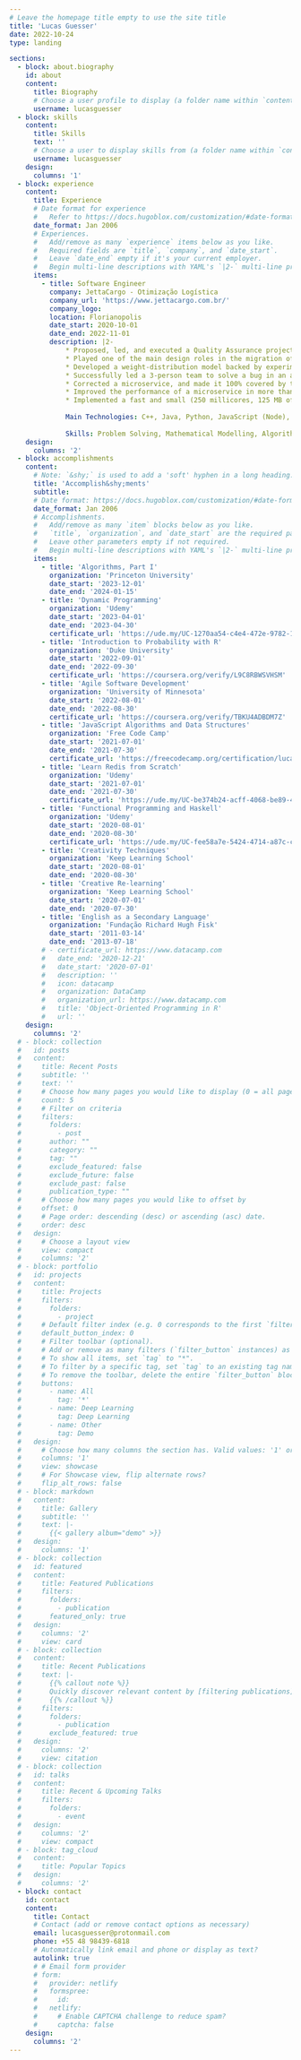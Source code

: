 ```yaml
---
# Leave the homepage title empty to use the site title
title: 'Lucas Guesser'
date: 2022-10-24
type: landing

sections:
  - block: about.biography
    id: about
    content:
      title: Biography
      # Choose a user profile to display (a folder name within `content/authors/`)
      username: lucasguesser
  - block: skills
    content:
      title: Skills
      text: ''
      # Choose a user to display skills from (a folder name within `content/authors/`)
      username: lucasguesser
    design:
      columns: '1'
  - block: experience
    content:
      title: Experience
      # Date format for experience
      #   Refer to https://docs.hugoblox.com/customization/#date-format
      date_format: Jan 2006
      # Experiences.
      #   Add/remove as many `experience` items below as you like.
      #   Required fields are `title`, `company`, and `date_start`.
      #   Leave `date_end` empty if it's your current employer.
      #   Begin multi-line descriptions with YAML's `|2-` multi-line prefix.
      items:
        - title: Software Engineer
          company: JettaCargo - Otimização Logística
          company_url: 'https://www.jettacargo.com.br/'
          company_logo: 
          location: Florianopolis
          date_start: 2020-10-01
          date_end: 2022-11-01
          description: |2-
              * Proposed, led, and executed a Quality Assurance project, adding unit, integration, and system tests, improving both developers and managers confidence in software releases. This increased the early detection of bugs, client-reported problems, and maintenance costs
              * Played one of the main design roles in the migration of the microservices from REST to Messaging queue
              * Developed a weight-distribution model backed by experimental data which reduced traffic tickets of one client from more than 200 per year to less than 10
              * Successfully led a 3-person team to solve a bug in an algorithm that affected all our clients. Ended clients complain about the problem and made the code 100% covered by tests
              * Corrected a microservice, and made it 100% covered by tests
              * Improved the performance of a microservice in more than 99%
              * Implemented a fast and small (250 millicores, 125 MB of RAM) microservice that provide a weight limit check for loads using REST API
              
              Main Technologies: C++, Java, Python, JavaScript (Node), Shell Script, Docker, Kubernetes, AWS, Git, Linux
              
              Skills: Problem Solving, Mathematical Modelling, Algorithm Analysis, Quality Control, Automated Test Planning and Development, Code Benchmarking, Microservice Architecture
    design:
      columns: '2'
  - block: accomplishments
    content:
      # Note: `&shy;` is used to add a 'soft' hyphen in a long heading.
      title: 'Accomplish&shy;ments'
      subtitle:
      # Date format: https://docs.hugoblox.com/customization/#date-format
      date_format: Jan 2006
      # Accomplishments.
      #   Add/remove as many `item` blocks below as you like.
      #   `title`, `organization`, and `date_start` are the required parameters.
      #   Leave other parameters empty if not required.
      #   Begin multi-line descriptions with YAML's `|2-` multi-line prefix.
      items:
        - title: 'Algorithms, Part I'
          organization: 'Princeton University'
          date_start: '2023-12-01'
          date_end: '2024-01-15'
        - title: 'Dynamic Programming'
          organization: 'Udemy'
          date_start: '2023-04-01'
          date_end: '2023-04-30'
          certificate_url: 'https://ude.my/UC-1270aa54-c4e4-472e-9782-1cb41b7a9258'
        - title: 'Introduction to Probability with R'
          organization: 'Duke University'
          date_start: '2022-09-01'
          date_end: '2022-09-30'
          certificate_url: 'https://coursera.org/verify/L9C8RBWSVHSM'
        - title: 'Agile Software Development'
          organization: 'University of Minnesota'
          date_start: '2022-08-01'
          date_end: '2022-08-30'
          certificate_url: 'https://coursera.org/verify/TBKU4ADBDM7Z'
        - title: 'JavaScript Algorithms and Data Structures'
          organization: 'Free Code Camp'
          date_start: '2021-07-01'
          date_end: '2021-07-30'
          certificate_url: 'https://freecodecamp.org/certification/lucasguesserts/javascript-algorithms-and-data-structures'
        - title: 'Learn Redis from Scratch'
          organization: 'Udemy'
          date_start: '2021-07-01'
          date_end: '2021-07-30'
          certificate_url: 'https://ude.my/UC-be374b24-acff-4068-be89-47583a1ed4e9'
        - title: 'Functional Programming and Haskell'
          organization: 'Udemy'
          date_start: '2020-08-01'
          date_end: '2020-08-30'
          certificate_url: 'https://ude.my/UC-fee58a7e-5424-4714-a87c-cb9d69786566'
        - title: 'Creativity Techniques'
          organization: 'Keep Learning School'
          date_start: '2020-08-01'
          date_end: '2020-08-30'
        - title: 'Creative Re-learning'
          organization: 'Keep Learning School'
          date_start: '2020-07-01'
          date_end: '2020-07-30'
        - title: 'English as a Secondary Language'
          organization: 'Fundação Richard Hugh Fisk'
          date_start: '2011-03-14'
          date_end: '2013-07-18'
        # - certificate_url: https://www.datacamp.com
        #   date_end: '2020-12-21'
        #   date_start: '2020-07-01'
        #   description: ''
        #   icon: datacamp
        #   organization: DataCamp
        #   organization_url: https://www.datacamp.com
        #   title: 'Object-Oriented Programming in R'
        #   url: ''
    design:
      columns: '2'
  # - block: collection
  #   id: posts
  #   content:
  #     title: Recent Posts
  #     subtitle: ''
  #     text: ''
  #     # Choose how many pages you would like to display (0 = all pages)
  #     count: 5
  #     # Filter on criteria
  #     filters:
  #       folders:
  #         - post
  #       author: ""
  #       category: ""
  #       tag: ""
  #       exclude_featured: false
  #       exclude_future: false
  #       exclude_past: false
  #       publication_type: ""
  #     # Choose how many pages you would like to offset by
  #     offset: 0
  #     # Page order: descending (desc) or ascending (asc) date.
  #     order: desc
  #   design:
  #     # Choose a layout view
  #     view: compact
  #     columns: '2'
  # - block: portfolio
  #   id: projects
  #   content:
  #     title: Projects
  #     filters:
  #       folders:
  #         - project
  #     # Default filter index (e.g. 0 corresponds to the first `filter_button` instance below).
  #     default_button_index: 0
  #     # Filter toolbar (optional).
  #     # Add or remove as many filters (`filter_button` instances) as you like.
  #     # To show all items, set `tag` to "*".
  #     # To filter by a specific tag, set `tag` to an existing tag name.
  #     # To remove the toolbar, delete the entire `filter_button` block.
  #     buttons:
  #       - name: All
  #         tag: '*'
  #       - name: Deep Learning
  #         tag: Deep Learning
  #       - name: Other
  #         tag: Demo
  #   design:
  #     # Choose how many columns the section has. Valid values: '1' or '2'.
  #     columns: '1'
  #     view: showcase
  #     # For Showcase view, flip alternate rows?
  #     flip_alt_rows: false
  # - block: markdown
  #   content:
  #     title: Gallery
  #     subtitle: ''
  #     text: |-
  #       {{< gallery album="demo" >}}
  #   design:
  #     columns: '1'
  # - block: collection
  #   id: featured
  #   content:
  #     title: Featured Publications
  #     filters:
  #       folders:
  #         - publication
  #       featured_only: true
  #   design:
  #     columns: '2'
  #     view: card
  # - block: collection
  #   content:
  #     title: Recent Publications
  #     text: |-
  #       {{% callout note %}}
  #       Quickly discover relevant content by [filtering publications](./publication/).
  #       {{% /callout %}}
  #     filters:
  #       folders:
  #         - publication
  #       exclude_featured: true
  #   design:
  #     columns: '2'
  #     view: citation
  # - block: collection
  #   id: talks
  #   content:
  #     title: Recent & Upcoming Talks
  #     filters:
  #       folders:
  #         - event
  #   design:
  #     columns: '2'
  #     view: compact
  # - block: tag_cloud
  #   content:
  #     title: Popular Topics
  #   design:
  #     columns: '2'
  - block: contact
    id: contact
    content:
      title: Contact
      # Contact (add or remove contact options as necessary)
      email: lucasguesser@protonmail.com
      phone: +55 48 98439-6818
      # Automatically link email and phone or display as text?
      autolink: true
      # # Email form provider
      # form:
      #   provider: netlify
      #   formspree:
      #     id:
      #   netlify:
      #     # Enable CAPTCHA challenge to reduce spam?
      #     captcha: false
    design:
      columns: '2'
---
```

